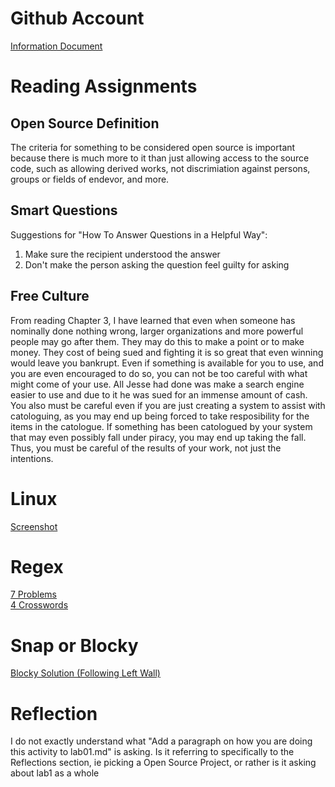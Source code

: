 # **Github Account**
  [Information Document](https://github.com/LillianBeals/oss-repo-template/blob/master/index.md) 
 
# **Reading Assignments**  
  ## Open Source Definition  
  The criteria for something to be considered open source is important because there is much more to it than just allowing access to the source code, such as allowing derived works, not discrimiation against persons, groups or fields of endevor, and more.  
  
  ## Smart Questions
  Suggestions for "How To Answer Questions in a Helpful Way":  
  1. Make sure the recipient understood the answer
  2. Don't make the person asking the question feel guilty for asking
  
  ## Free Culture
  From reading Chapter 3, I have learned that even when someone has nominally done nothing wrong, larger organizations and more powerful people may go after them. They may do this   to make a point or to make money. They cost of being sued and fighting it is so great that even winning would leave you bankrupt. Even if something is available for you to use,   and you are even encouraged to do so, you can not be too careful with what might come of your use. All Jesse had done was make a search engine easier to use and due to it he       was sued for an immense amount of cash. You also must be careful even if you are just creating a system to assist with catologuing, as you may end up being forced to take         resposibility for the items in the catologue. If something has been catologued by your system that may even possibly fall under piracy, you may end up taking the fall. Thus, you   must be careful of the results of your work, not just the intentions.

# **Linux**
[Screenshot](https://github.com/LillianBeals/oss-repo-template/blob/master/labs/lab-01/man_tree.png)

# Regex
[7 Problems](https://github.com/LillianBeals/oss-repo-template/blob/master/labs/lab-01/RegexProblems.png)  
[4 Crosswords](https://github.com/LillianBeals/oss-repo-template/blob/master/labs/lab-01/RegexCrossword.png)  

# Snap or Blocky
[Blocky Solution (Following Left Wall)](https://github.com/LillianBeals/oss-repo-template/blob/master/labs/lab-01/Blocky-LeftWall-Solution.png)

# Reflection
I do not exactly understand what "Add a paragraph on how you are doing this activity to lab01.md" is asking. Is it referring to specifically to the Reflections section, ie picking a Open Source Project, or rather is it asking about lab1 as a whole
